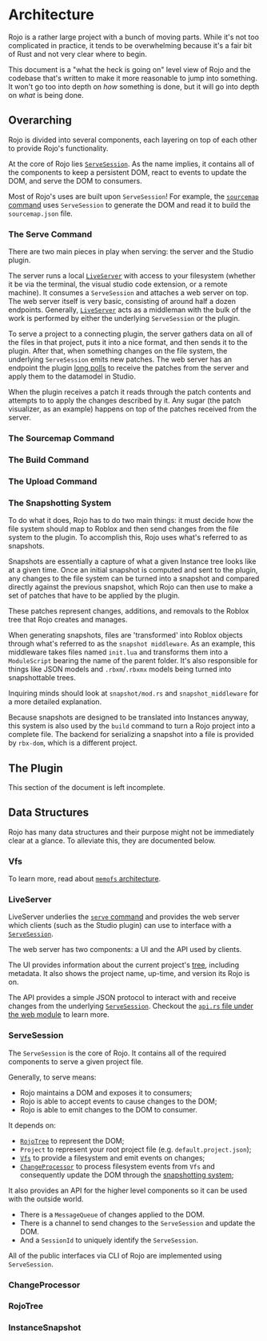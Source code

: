 # Architecture

Rojo is a rather large project with a bunch of moving parts. While it's not too complicated in practice, it tends to be overwhelming because it's a fair bit of Rust and not very clear where to begin.

This document is a "what the heck is going on" level view of Rojo and the codebase that's written to make it more reasonable to jump into something. It won't go too into depth on *how* something is done, but it will go into depth on *what* is being done.

## Overarching

Rojo is divided into several components, each layering on top of each other to provide Rojo's functionality.

At the core of Rojo lies [`ServeSession`](#servesession). As the name implies, it contains all of the components to keep a persistent DOM, react to events to update the DOM, and serve the DOM to consumers.

Most of Rojo's uses are built upon `ServeSession`! For example, the [`sourcemap` command](#sourcemapcommand) uses `ServeSession` to generate the DOM and read it to build the `sourcemap.json` file.

### The Serve Command

There are two main pieces in play when serving: the server and the Studio plugin.

The server runs a local [`LiveServer`](#liveserver) with access to your filesystem (whether it be via the terminal, the visual studio code extension, or a remote machine). It consumes a `ServeSession` and attaches a web server on top. The web server itself is very basic, consisting of around half a dozen endpoints. Generally, [`LiveServer`](#liveserver) acts as a middleman with the bulk of the work is performed by either the underlying `ServeSession` or the plugin. 

To serve a project to a connecting plugin, the server gathers data on all of the files in that project, puts it into a nice format, and then sends it to the plugin. After that, when something changes on the file system, the underlying `ServeSession` emits new patches. The web server has an endpoint the plugin [long polls](https://en.wikipedia.org/wiki/Push_technology#Long_polling) to receive the patches from the server and apply them to the datamodel in Studio.

When the plugin receives a patch it reads through the patch contents and attempts to to apply the changes described by it. Any sugar (the patch visualizer, as an example) happens on top of the patches received from the server.

### The Sourcemap Command
### The Build Command
### The Upload Command

### The Snapshotting System

To do what it does, Rojo has to do two main things: it must decide how the file system should map to Roblox and then send changes from the file system to the plugin. To accomplish this, Rojo uses what's referred to as snapshots.

Snapshots are essentially a capture of what a given Instance tree looks like at a given time. Once an initial snapshot is computed and sent to the plugin, any changes to the file system can be turned into a snapshot and compared directly against the previous snapshot, which Rojo can then use to make a set of patches that have to be applied by the plugin.

These patches represent changes, additions, and removals to the Roblox tree that Rojo creates and manages.

When generating snapshots, files are 'transformed' into Roblox objects through what's referred to as the `snapshot middleware`. As an example, this middleware takes files named `init.lua` and transforms them into a `ModuleScript` bearing the name of the parent folder. It's also responsible for things like JSON models and `.rbxm`/`.rbxmx` models being turned into snapshottable trees.

Inquiring minds should look at `snapshot/mod.rs` and `snapshot_middleware` for a more detailed explanation.

Because snapshots are designed to be translated into Instances anyway, this system is also used by the `build` command to turn a Rojo project into a complete file. The backend for serializing a snapshot into a file is provided by `rbx-dom`, which is a different project.

## The Plugin

This section of the document is left incomplete.

## Data Structures

Rojo has many data structures and their purpose might not be immediately clear at a glance. To alleviate this, they are documented below.

### Vfs

To learn more, read about [`memofs` architecture](crates/memofs/ARCHITECTURE.md).

### LiveServer

LiveServer underlies the [`serve` command](#the-serve-command) and provides the web server which clients (such as the Studio plugin) can use to interface with a [`ServeSession`](#servesession).

The web server has two components: a UI and the API used by clients.

The UI provides information about the current project's [tree](#rojotree), including metadata. It also shows the project name, up-time, and version its Rojo is on.

The API provides a simple JSON protocol to interact with and receive changes from the underlying [`ServeSession`](#servesession). Checkout the [`api.rs` file under the web module](src/web/api.rs) to learn more.

### ServeSession

The `ServeSession` is the core of Rojo. It contains all of the required components to serve a given project file.

Generally, to serve means:

- Rojo maintains a DOM and exposes it to consumers;
- Rojo is able to accept events to cause changes to the DOM;
- Rojo is able to emit changes to the DOM to consumer.

It depends on:

- [`RojoTree`](#rojotree) to represent the DOM;
- `Project` to represent your root project file (e.g. `default.project.json`);
- [`Vfs`](#vfs) to provide a filesystem and emit events on changes;
- [`ChangeProcessor`](#changeprocessor) to process filesystem events from `Vfs` and consequently update the DOM through the [snapshotting system](#the-snapshotting-system);

It also provides an API for the higher level components so it can be used with the outside world.

- There is a `MessageQueue` of changes applied to the DOM.
- There is a channel to send changes to the `ServeSession` and update the DOM.
- And a `SessionId` to uniquely identify the `ServeSession`.

All of the public interfaces via CLI of Rojo are implemented using `ServeSession`.

### ChangeProcessor

### RojoTree

### InstanceSnapshot
